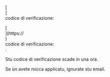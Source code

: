 [<br host>]<br action>codice di verificazione:<br code>

[<br host>](https://<br host>)<br action>codice di verificazione:<br code>.

Stu codice di verificazione scade in una ora.

Se ùn avete micca applicatu, ignurate stu email.